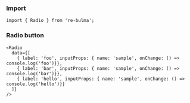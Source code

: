   ### Import
  
  `import { Radio } from 're-bulma';`
  
  ### Radio button
    
    <Radio
      data={[
        { label: 'foo', inputProps: { name: 'sample', onChange: () => console.log('foo')}},
        { label: 'bar', inputProps: { name: 'sample', onChange: () => console.log('bar')}},
        { label: 'hello', inputProps: { name: 'sample', onChange: () => console.log('hello')}}
      ]}
    />
